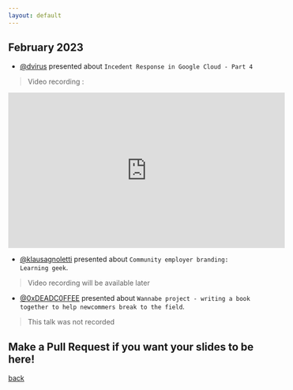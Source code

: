 ```yaml
---
layout: default
---
```


## February 2023

- [@dvirus](https://twitter.com/dvirus) presented about `Incedent Response in Google Cloud - Part 4`  
> Video recording :  
<iframe width="560" height="315" src="https://www.youtube-nocookie.com/embed/MBv-aOLAGGo" title="YouTube video player" frameborder="0" allow="accelerometer; autoplay; clipboard-write; encrypted-media; gyroscope; picture-in-picture; web-share" allowfullscreen></iframe>


- [@klausagnoletti](https://www.linkedin.com/in/agnoletti/) presented about `Community employer branding: Learning geek`.  
> Video recording will be available later

- [@0xDEADC0FFEE](https://www.linkedin.com/in/sergei-zaiats/) presented about `Wannabe project - writing a book together to help newcommers break to the field`.  
> This talk was not recorded

## Make a Pull Request if you want your slides to be here!

[back](/)